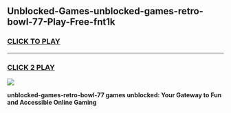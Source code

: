 
## Unblocked-Games-unblocked-games-retro-bowl-77-Play-Free-fnt1k
<h3>
<a href="https://premium76.site?title=unblocked-games-retro-bowl-77&ref=10A">CLICK TO PLAY</a></h3>
<hr>

<h3>
<a href="https://premium76.site?title=unblocked-games-retro-bowl-77&ref=10A">CLICK 2 PLAY</a>
  
</h3>

<a href="https://premium76.site?title=unblocked-games-retro-bowl-77&ref=10A"><img src="https://clearcache.store/games.png"></a>


**unblocked-games-retro-bowl-77 games unblocked: Your Gateway to Fun and Accessible Online Gaming**
